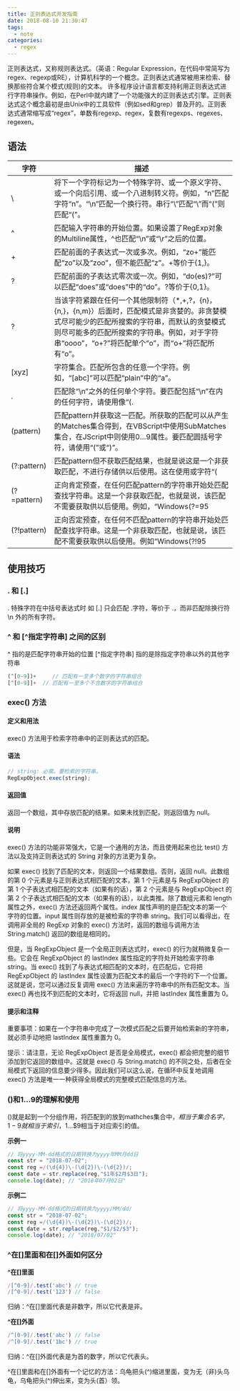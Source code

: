 ```yaml
---
title: 正则表达式开发指南
date: 2018-08-10 21:30:47
tags:
  - note
categories:
  - regex
---
```


正则表达式，又称规则表达式。（英语：Regular Expression，在代码中常简写为regex、regexp或RE），计算机科学的一个概念。正则表达式通常被用来检索、替换那些符合某个模式(规则)的文本。
许多程序设计语言都支持利用正则表达式进行字符串操作。例如，在Perl中就内建了一个功能强大的正则表达式引擎。正则表达式这个概念最初是由Unix中的工具软件（例如sed和grep）普及开的。正则表达式通常缩写成“regex”，单数有regexp、regex，复数有regexps、regexes、regexen。

## 语法

| 字符      | 描述       | 
| ------     | ------     | 
| \     | 将下一个字符标记为一个特殊字符、或一个原义字符、或一个向后引用、或一个八进制转义符。例如，“n”匹配字符“n”。“\n”匹配一个换行符。串行“\\”匹配“\”而“\(”则匹配“(”。 |
| ^     | 匹配输入字符串的开始位置。如果设置了RegExp对象的Multiline属性，^也匹配“\n”或“\r”之后的位置。 |
| +     | 匹配前面的子表达式一次或多次。例如，“zo+”能匹配“zo”以及“zoo”，但不能匹配“z”。+等价于{1,}。 |
| ?     | 匹配前面的子表达式零次或一次。例如，“do(es)?”可以匹配“does”或“does”中的“do”。?等价于{0,1}。 |
| ?     | 当该字符紧跟在任何一个其他限制符（*,+,?，{n}，{n,}，{n,m}）后面时，匹配模式是非贪婪的。非贪婪模式尽可能少的匹配所搜索的字符串，而默认的贪婪模式则尽可能多的匹配所搜索的字符串。例如，对于字符串“oooo”，“o+?”将匹配单个“o”，而“o+”将匹配所有“o”。 |
| [xyz]     | 字符集合。匹配所包含的任意一个字符。例如，“[abc]”可以匹配“plain”中的“a”。 |
| .     | 匹配除“\n”之外的任何单个字符。要匹配包括“\n”在内的任何字符，请使用像“(.|\n)”的模式。 |
| (pattern)   | 匹配pattern并获取这一匹配。所获取的匹配可以从产生的Matches集合得到，在VBScript中使用SubMatches集合，在JScript中则使用$0…$9属性。要匹配圆括号字符，请使用“\(”或“\)”。 |
| (?:pattern)    | 匹配pattern但不获取匹配结果，也就是说这是一个非获取匹配，不进行存储供以后使用。这在使用或字符“(|)”来组合一个模式的各个部分是很有用。例如“industr(?:y|ies)”就是一个比“industry|industries”更简略的表达式。 |
| (?=pattern)    | 正向肯定预查，在任何匹配pattern的字符串开始处匹配查找字符串。这是一个非获取匹配，也就是说，该匹配不需要获取供以后使用。例如，“Windows(?=95|98|NT|2000)”能匹配“Windows2000”中的“Windows”，但不能匹配“Windows3.1”中的“Windows”。预查不消耗字符，也就是说，在一个匹配发生后，在最后一次匹配之后立即开始下一次匹配的搜索，而不是从包含预查的字符之后开始。|
| (?!pattern)   | 正向否定预查，在任何不匹配pattern的字符串开始处匹配查找字符串。这是一个非获取匹配，也就是说，该匹配不需要获取供以后使用。例如“Windows(?!95|98|NT|2000)”能匹配“Windows3.1”中的“Windows”，但不能匹配“Windows2000”中的“Windows”。预查不消耗字符，也就是说，在一个匹配发生后，在最后一次匹配之后立即开始下一次匹配的搜索，而不是从包含预查的字符之后开始 |


## 使用技巧

### . 和 [.]

. 特殊字符在中括号表达式时 如 [.] 只会匹配 .字符，等价于 \.，而非匹配除换行符 \n 外的所有字符。

### ^ 和 [^指定字符串] 之间的区别
^ 指的是匹配字符串开始的位置
[^指定字符串] 指的是除指定字符串以外的其他字符串
``` js
(^[0-9])+     // 匹配有一至多个数字的字符串组合
[^[0-9]]+  // 匹配有一至多个不含数字的字符串组合
```

### exec() 方法

#### 定义和用法

exec() 方法用于检索字符串中的正则表达式的匹配。

#### 语法

``` js
// string: 必需。要检索的字符串。
RegExpObject.exec(string);
```

#### 返回值

返回一个数组，其中存放匹配的结果。如果未找到匹配，则返回值为 null。

#### 说明

exec() 方法的功能非常强大，它是一个通用的方法，而且使用起来也比 test() 方法以及支持正则表达式的 String 对象的方法更为复杂。

如果 exec() 找到了匹配的文本，则返回一个结果数组。否则，返回 null。此数组的第 0 个元素是与正则表达式相匹配的文本，第 1 个元素是与 RegExpObject 的第 1 个子表达式相匹配的文本（如果有的话），第 2 个元素是与 RegExpObject 的第 2 个子表达式相匹配的文本（如果有的话），以此类推。除了数组元素和 length 属性之外，exec() 方法还返回两个属性。index 属性声明的是匹配文本的第一个字符的位置。input 属性则存放的是被检索的字符串 string。我们可以看得出，在调用非全局的 RegExp 对象的 exec() 方法时，返回的数组与调用方法 String.match() 返回的数组是相同的。

但是，当 RegExpObject 是一个全局正则表达式时，exec() 的行为就稍微复杂一些。它会在 RegExpObject 的 lastIndex 属性指定的字符处开始检索字符串 string。当 exec() 找到了与表达式相匹配的文本时，在匹配后，它将把 RegExpObject 的 lastIndex 属性设置为匹配文本的最后一个字符的下一个位置。这就是说，您可以通过反复调用 exec() 方法来遍历字符串中的所有匹配文本。当 exec() 再也找不到匹配的文本时，它将返回 null，并把 lastIndex 属性重置为 0。

#### 提示和注释

重要事项：如果在一个字符串中完成了一次模式匹配之后要开始检索新的字符串，就必须手动地把 lastIndex 属性重置为 0。

提示：请注意，无论 RegExpObject 是否是全局模式，exec() 都会把完整的细节添加到它返回的数组中。这就是 exec() 与 String.match() 的不同之处，后者在全局模式下返回的信息要少得多。因此我们可以这么说，在循环中反复地调用 exec() 方法是唯一一种获得全局模式的完整模式匹配信息的方法。

### ()和$1...$9的理解和使用

()就是起到一个分组作用，将匹配到的放到mathches集合中，$相当于集合名字，1-9就相当于索引，$1...$9相当于对应索引的值。

**示例一**
```js
// 将yyyy-MM-dd格式的日期转换为yyyy年MM月dd日
const str = "2018-07-02";
const reg =/(\d{4})\-(\d{2})\-(\d{2})/;
const date = str.replace(reg,"$1年$2月$3日");
console.log(date); // "2018年07月02日"
```

**示例二**
```js
// 将yyyy-MM-dd格式的日期转换为yyyy/MM/dd/
const str = "2018-07-02";
const reg =/(\d{4})\-(\d{2})\-(\d{2})/;
const date = str.replace(reg,"$1/$2/$3");
console.log(date); // "2018/07/02"
```

### ^在[]里面和在[]外面如何区分

**^在[]里面**
``` js
/[^0-9]/.test('abc') // true
/[^0-9]/.test('123') // false
``` 
归纳：^在[]里面代表是非数字，所以它代表是非。

**^在[]外面**
``` js
/^[0-9]/.test('abc') // false
/^[0-9]/.test('1bc') // true
```
归纳：^在[]外面代表是为首的数字，所以它代表头。

^在[]里面和在[]外面有一个记忆的方法：乌龟把头(^)缩进里面，变为无（非)头乌龟，乌龟把头(^)伸出来，变为头(首）领。



